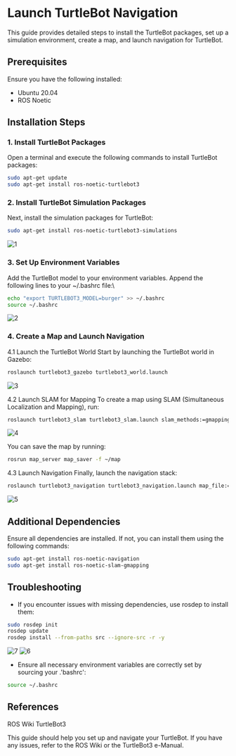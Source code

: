 # Launch TurtleBot Navigation

This guide provides detailed steps to install the TurtleBot packages, set up a simulation environment, create a map, and launch navigation for TurtleBot.

## Prerequisites

Ensure you have the following installed:
- Ubuntu 20.04
- ROS Noetic

## Installation Steps

### 1. Install TurtleBot Packages

Open a terminal and execute the following commands to install TurtleBot packages:

```bash
sudo apt-get update
sudo apt-get install ros-noetic-turtlebot3
```

### 2. Install TurtleBot Simulation Packages

Next, install the simulation packages for TurtleBot:

```bash
sudo apt-get install ros-noetic-turtlebot3-simulations
```

![1](https://github.com/user-attachments/assets/0c20a762-fe8b-417d-8471-b7e64b0a8e2d)

### 3. Set Up Environment Variables
Add the TurtleBot model to your environment variables. Append the following lines to your ~/.bashrc file:\

```bash
echo "export TURTLEBOT3_MODEL=burger" >> ~/.bashrc
source ~/.bashrc
```

![2](https://github.com/user-attachments/assets/d56f6330-64f8-4193-882a-01077fb0e5ee)


### 4. Create a Map and Launch Navigation
4.1 Launch the TurtleBot World
Start by launching the TurtleBot world in Gazebo:

```bash
roslaunch turtlebot3_gazebo turtlebot3_world.launch
```
![3](https://github.com/user-attachments/assets/b56b8edb-1277-4fde-a1eb-f1e1c0c79a91)

4.2 Launch SLAM for Mapping
To create a map using SLAM (Simultaneous Localization and Mapping), run:

```bash
roslaunch turtlebot3_slam turtlebot3_slam.launch slam_methods:=gmapping
```
![4](https://github.com/user-attachments/assets/ccc15ed0-b979-463e-8b2e-2bfe1f803465)

You can save the map by running:

```bash
rosrun map_server map_saver -f ~/map
```

4.3 Launch Navigation
Finally, launch the navigation stack:

```bash
roslaunch turtlebot3_navigation turtlebot3_navigation.launch map_file:=$HOME/map.yaml
```
![5](https://github.com/user-attachments/assets/d6e5cf8b-6895-45c9-ad5e-4c05b604d235)


## Additional Dependencies
Ensure all dependencies are installed. If not, you can install them using the following commands:

```bash
sudo apt-get install ros-noetic-navigation
sudo apt-get install ros-noetic-slam-gmapping
```

 
## Troubleshooting
- If you encounter issues with missing dependencies, use rosdep to install them:

```bash
sudo rosdep init
rosdep update
rosdep install --from-paths src --ignore-src -r -y
```
![7](https://github.com/user-attachments/assets/4ddca7e0-d398-4b6a-8a2c-58833feecc34)
![6](https://github.com/user-attachments/assets/eea01d10-e886-4a44-b191-77576f510cc3)

- Ensure all necessary environment variables are correctly set by sourcing your .'bashrc':

```bash
source ~/.bashrc
```

## References
ROS Wiki
TurtleBot3


This guide should help you set up and navigate your TurtleBot. If you have any issues, refer to the ROS Wiki or the TurtleBot3 e-Manual.






